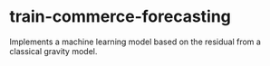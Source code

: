 # train-commerce-forecasting
Implements a machine learning model based on the residual from a classical gravity model.
